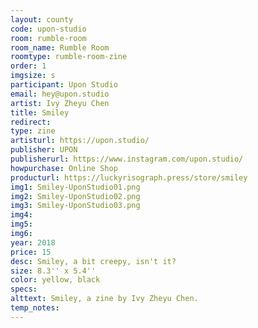 ```yaml
---
layout: county 
code: upon-studio
room: rumble-room
room_name: Rumble Room
roomtype: rumble-room-zine
order: 1
imgsize: s
participant: Upon Studio
email: hey@upon.studio
artist: Ivy Zheyu Chen
title: Smiley
redirect: 
type: zine
artisturl: https://upon.studio/
publisher: UPON
publisherurl: https://www.instagram.com/upon.studio/
howpurchase: Online Shop
producturl: https://luckyrisograph.press/store/smiley
img1: Smiley-UponStudio01.png
img2: Smiley-UponStudio02.png
img3: Smiley-UponStudio03.png
img4: 
img5: 
img6: 
year: 2018
price: 15
desc: Smiley, a bit creepy, isn't it?
size: 8.3'' x 5.4''
color: yellow, black
specs: 
alttext: Smiley, a zine by Ivy Zheyu Chen.
temp_notes: 
---
```

